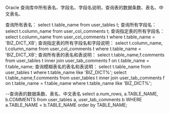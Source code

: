 
Oracle 查询库中所有表名、字段名、字段名说明，查询表的数据条数、表名、中文表名、

查询所有表名：
select t.table_name from user_tables t;
查询所有字段名：
select t.column_name from user_col_comments t;
查询指定表的所有字段名：
select t.column_name from user_col_comments t where t.table_name = 'BIZ_DICT_XB';
查询指定表的所有字段名和字段说明：
select t.column_name, t.column_name from user_col_comments t where t.table_name = 'BIZ_DICT_XB';
查询所有表的表名和表说明：
select t.table_name,f.comments from user_tables t inner join user_tab_comments f on t.table_name = f.table_name;
查询模糊表名的表名和表说明：
select t.table_name from user_tables t where t.table_name like 'BIZ_DICT%';
select t.table_name,f.comments from user_tables t inner join user_tab_comments f on t.table_name = f.table_name where t.table_name like 'BIZ_DICT%';

--查询表的数据条数、表名、中文表名
select a.num_rows, a.TABLE_NAME, b.COMMENTS
from user_tables a, user_tab_comments b
WHERE a.TABLE_NAME = b.TABLE_NAME
order by TABLE_NAME;